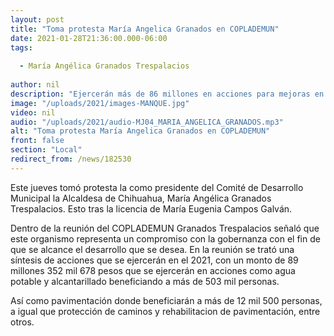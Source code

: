 ```yaml
---
layout: post
title: "Toma protesta María Angelica Granados en COPLADEMUN"
date: 2021-01-28T21:36:00.000-06:00
tags:
  
  - María Angélica Granados Trespalacios
  
author: nil
description: "Ejercerán más de 86 millones en acciones para mejoras en la infraestructura de la ciudad."
image: "/uploads/2021/images-MANQUE.jpg"
video: nil
audio: "/uploads/2021/audio-MJ04_MARIA_ANGELICA_GRANADOS.mp3"
alt: "Toma protesta María Angelica Granados en COPLADEMUN"
front: false
section: "Local"
redirect_from: /news/182530
---
```


Este jueves tomó protesta la como presidente del Comité de Desarrollo Municipal la Alcaldesa de Chihuahua, María Angélica Granados Trespalacios. Esto tras la licencia de María Eugenia Campos Galván.

Dentro de la reunión del COPLADEMUN Granados Trespalacios señaló que este organismo representa un compromiso con la gobernanza con el fin de que se alcance el desarrollo que se desea.
En la reunión se trató una síntesis de acciones que se ejercerán en el 2021, con un monto de 89 millones 352 mil 678 pesos que se ejercerán en acciones como agua potable y alcantarillado beneficiando a más de 503 mil personas.

Así como pavimentación donde beneficiarán a más de 12 mil 500 personas, a igual que protección de caminos y rehabilitacion de pavimentación, entre otros.